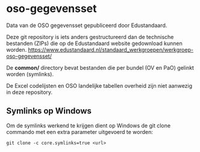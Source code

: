 # oso-gegevensset
Data van de OSO gegevensset gepubliceerd door Edustandaard.

Deze git repository is iets anders gestructureerd dan de technische bestanden (ZIPs) die op de Edustandaard website gedownload 
kunnen worden. https://www.edustandaard.nl/standaard_werkgroepen/werkgroep-oso-gegevensset/

De **common/** directory bevat bestanden die per bundel (OV en PaO) gelinkt worden (symlinks).

De Excel codelijsten en OSO landelijke tabellen overheid zijn niet aanwezig in deze repository.


## Symlinks op Windows

Om de symlinks werkend te krijgen dient op Windows de git clone commando met een extra parameter uitgevoerd te worden:

```
git clone -c core.symlinks=true <url>
```
